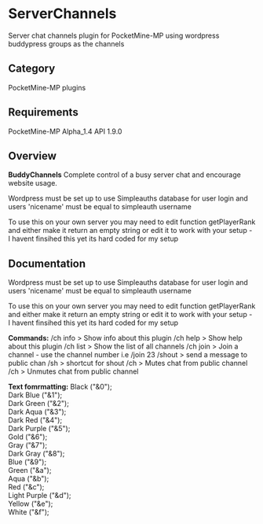 # ServerChannels

Server chat channels plugin for PocketMine-MP using wordpress buddypress groups as the channels

## Category

PocketMine-MP plugins

## Requirements

PocketMine-MP Alpha_1.4 API 1.9.0

## Overview

**BuddyChannels**
Complete control of a busy server chat and encourage website usage.

Wordpress must be set up to use Simpleauths database for user login and users 'nicename' must be equal to simpleauth username

To use this on your own server you may need to edit function getPlayerRank and either make it return an empty string or edit it to work with your setup - I havent finsihed this yet its hard coded for my setup

## Documentation
Wordpress must be set up to use Simpleauths database for user login and users 'nicename' must be equal to simpleauth username

To use this on your own server you may need to edit function getPlayerRank and either make it return an empty string or edit it to work with your setup - I havent finsihed this yet its hard coded for my setup

**Commands:**
/ch info > Show info about this plugin
/ch help > Show help about this plugin
/ch list > Show the list of all channels
/ch join > Join a channel - use the channel number i.e /join 23
/shout > send a message to public chan
/sh > shortcut for shout
/ch > Mutes chat from public channel
/ch > Unmutes chat from public channel

**Text fomrmatting:**
Black ("&0");<br>
Dark Blue ("&1");<br>
Dark Green ("&2");<br>
Dark Aqua ("&3");<br>
Dark Red ("&4");<br>
Dark Purple ("&5");<br>
Gold ("&6");<br>
Gray ("&7");<br>
Dark Gray ("&8");<br>
Blue ("&9");<br>
Green ("&a");<br>
Aqua ("&b");<br>
Red ("&c");<br>
Light Purple ("&d");<br>
Yellow ("&e");<br>
White ("&f");<br>


